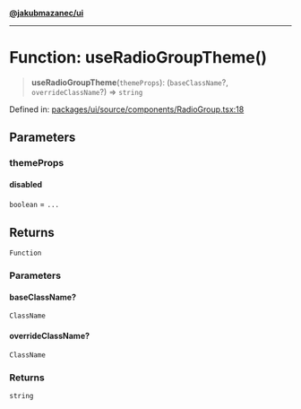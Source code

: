 [**@jakubmazanec/ui**](../README.md)

---

# Function: useRadioGroupTheme()

> **useRadioGroupTheme**(`themeProps`): (`baseClassName`?, `overrideClassName`?) => `string`

Defined in:
[packages/ui/source/components/RadioGroup.tsx:18](https://github.com/jakubmazanec/tools/blob/7c5f40d811171692b72a47160bc33d644201b16a/packages/ui/source/components/RadioGroup.tsx#L18)

## Parameters

### themeProps

#### disabled

`boolean` = `...`

## Returns

`Function`

### Parameters

#### baseClassName?

`ClassName`

#### overrideClassName?

`ClassName`

### Returns

`string`
